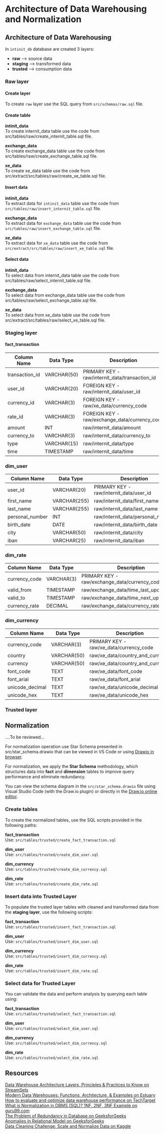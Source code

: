 # Architecture of Data Warehousing and Normalization

## Architecture of Data Warehousing

In `intinit_db` database are created 3 layers:

* **raw** --> source data
* **staging** --> transformed data
* **trusted** --> consumption data

### Raw layer

#### Create layer

To create `raw` layer use the SQL query from `src/schemas/raw.sql` file.

#### Create table

**intinit_data**\
To create internit_data table use the code from src/tables/raw/create_internit_table.sql file.

**exchange_data**\
To create exchange_data table use the code from src/tables/raw/create_exchange_table.sql file.

**xe_data**\
To create xe_data table use the code from src/extract/src/tables/raw/create_xe_table.sql file.

#### Insert data

**intinit_data**\
To extract data for `intinit_data` table use the code from `src/tables/raw/insert_internit_table.sql` file.

**exchange_data**\
To extract data for `exchange_data` table use the code from `src/tables/raw/insert_exchange_table.sql` file.

**xe_data**\
To extract data for `xe_data` table use the code from `src/extract/src/tables/raw/insert_xe_table.sql` file.

#### Select data

**intinit_data**\
To select data from internit_data table use the code from src/tables/raw/select_internit_table.sql file.

**exchange_data**\
To select data from exchange_data table use the code from src/tables/raw/select_exchange_table.sql file.

**xe_data**\
To select data from xe_data table use the code from src/extract/src/tables/raw/select_xe_table.sql file.

### Staging layer

#### fact_transaction

| Column Name    | Data Type         | Description                                |
|----------------|-------------------|--------------------------------------------|
| transaction_id | VARCHAR(50)       | PRIMARY KEY - raw/internit_data/transaction_id |
| user_id        | VARCHAR(20)       | FOREIGN KEY - raw/internit_data/user_id    |
| currency_id    | VARCHAR(3)        | FOREIGN KEY - raw/xe_data/currency_code    |
| rate_id        | VARCHAR(3)        | FOREIGN KEY - raw/exchange_data/currency_code |
| amount         | INT               | raw/internit_data/amount                   |
| currency_to    | VARCHAR(3)        | raw/internit_data/currency_to             |
| type           | VARCHAR(15)       | raw/internit_data/type                     |
| time           | TIMESTAMP         | raw/internit_data/time                     |

### dim_user

| Column Name     | Data Type     | Description                             |
|-----------------|---------------|-----------------------------------------|
| user_id         | VARCHAR(20)   | PRIMARY KEY - raw/internit_data/user_id |
| first_name      | VARCHAR(255)  | raw/internit_data/first_name            |
| last_name       | VARCHAR(255)  | raw/internit_data/last_name             |
| personal_number | INT           | raw/internit_data/personal_number       |
| birth_date      | DATE          | raw/internit_data/birth_date            |
| city            | VARCHAR(50)   | raw/internit_data/city                  |
| iban            | VARCHAR(25)   | raw/internit_data/iban                  |

### dim_rate

| Column Name   | Data Type | Description                                   |
|---------------|-----------|-----------------------------------------------|
| currency_code | VARCHAR(3) | PRIMARY KEY - raw/exchange_data/currency_code |
| valid_from    | TIMESTAMP | raw/exchange_data/time_last_update_unix       |
| valid_to      | TIMESTAMP | raw/exchange_data/time_next_update_unix       |
| currency_rate | DECIMAL   | raw/exchange_data/currency_rate               |

### dim_currency

| Column Name     | Data Type   | Description                               |
|------------------|-------------|-------------------------------------------|
| currency_code    | VARCHAR(3)  | PRIMARY KEY - raw/xe_data/currency_code   |
| country          | VARCHAR(50) | raw/xe_data/country_and_currency          |
| currency         | VARCHAR(50) | raw/xe_data/country_and_currency          |
| font_code        | TEXT        | raw/xe_data/font_code                     |
| font_arial       | TEXT        | raw/xe_data/font_arial                    |
| unicode_decimal  | TEXT        | raw/xe_data/unicode_decimal               |
| unicode_hex      | TEXT        | raw/xe_data/unicode_hex                   |

### Trusted layer

## Normalization

....To be reviewed...

For normalization operation use Star Schema presented in src/star_schema.drawio that can be viewed in VS Code or using [Drawio in browser](https://www.drawio.com/).

For normalization, we apply the **Star Schema** methodology, which structures data into **fact** and **dimension** tables to improve query performance and eliminate redundancy.

You can view the schema diagram in the `src/star_schema.drawio` file using Visual Studio Code (with the Draw.io plugin) or directly in the [Draw.io online editor](https://app.diagrams.net/).

### Create tables

To create the normalized tables, use the SQL scripts provided in the following paths:

**fact_transaction**  
  Use: `src/tables/trusted/create_fact_transaction.sql`

**dim_user**  
  Use: `src/tables/trusted/create_dim_user.sql`

**dim_currency**  
  Use: `src/tables/trusted/create_dim_currency.sql`

**dim_rate**  
  Use: `src/tables/trusted/create_dim_rate.sql`

### Insert data into Trusted Layer

To populate the trusted layer tables with cleaned and transformed data from the **staging layer**, use the following scripts:

**fact_transaction**  
  Use: `src/tables/trusted/insert_fact_transaction.sql`

**dim_user**  
  Use: `src/tables/trusted/insert_dim_user.sql`

**dim_currency**  
  Use: `src/tables/trusted/insert_dim_currency.sql`

**dim_rate**  
  Use: `src/tables/trusted/insert_dim_rate.sql`

### Select data for Trusted Layer

You can validate the data and perform analysis by querying each table using:

**fact_transaction**  
  Use: `src/tables/trusted/select_fact_transaction.sql`

**dim_user**  
  Use: `src/tables/trusted/select_dim_user.sql`

**dim_currency**  
  Use: `src/tables/trusted/select_dim_currency.sql`

**dim_rate**  
  Use: `src/tables/trusted/select_dim_rate.sql`

## Resources

[Data Warehouse Architecture Layers, Principles & Practices to Know on StreamSets](https://streamsets.com/blog/data-warehouse-architecture/)\
[Modern Data Warehouses: Functions, Architecture, & Examples on Estuary](https://www.estuary.dev/modern-data-warehouse/)\
[How to evaluate and optimize data warehouse performance on TechTarget](https://www.techtarget.com/searchdatamanagement/tip/How-to-evaluate-and-optimize-data-warehouse-performance)\
[What is Normalization in DBMS (SQL)? 1NF, 2NF, 3NF Example on guru99.com](https://www.guru99.com/database-normalization.html)\
[The Problem of Redundancy in Database on GeeksforGeeks](https://www.geeksforgeeks.org/redundancy-in-databases/)\
[Anomalies in Relational Model on GeeksforGeeks](https://www.geeksforgeeks.org/anomalies-in-dbms/)\
[Data Cleaning Challenge: Scale and Normalize Data on Kaggle](https://www.kaggle.com/code/residentmario/data-cleaning-challenge-scale-and-normalize-data)

